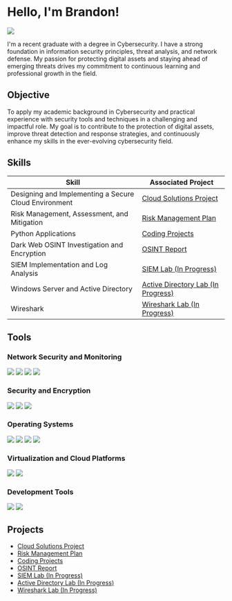 # Hello, I'm Brandon!
<a href="https://www.linkedin.com/in/brandon-luff-49075b240/"><img src="https://img.shields.io/badge/-LinkedIn-0072b1?&style=for-the-badge&logo=linkedin&logoColor=white" /></a>

I'm a recent graduate with a degree in Cybersecurity. I have a strong foundation in information security principles, threat analysis, and network defense. My passion for protecting digital assets and staying ahead of emerging threats drives my commitment to continuous learning and professional growth in the field.

## Objective

To apply my academic background in Cybersecurity and practical experience with security tools and techniques in a challenging and impactful role. My goal is to contribute to the protection of digital assets, improve threat detection and response strategies, and continuously enhance my skills in the ever-evolving cybersecurity field.

## Skills

| Skill                                                 | Associated Project         |
|-------------------------------------------------------|----------------------------|
| Designing and Implementing a Secure Cloud Environment | <a href="https://github.com/brandon-luff/Cloud-Solutions-Project">Cloud Solutions Project</a>|
| Risk Management, Assessment, and Mitigation           | <a href="https://github.com/brandon-luff/Risk-Management-Plan">Risk Management Plan</a>|
| Python Applications                                   | <a href="https://github.com/brandon-luff/Coding-Projects/blob/main/README.md">Coding Projects</a>|
| Dark Web OSINT Investigation and Encryption           | <a href="https://github.com/brandon-luff/OSINT-Report/blob/main/README.md">OSINT Report</a>|
| SIEM Implementation and Log Analysis                  | <a href="https://github.com/brandon-luff/SIEM-Lab/blob/main/README.md">SIEM Lab (In Progress)</a>|
| Windows Server and Active Directory                   | <a href="https://github.com/brandon-luff/Active-Directory-Lab/blob/main/README.md">Active Directory Lab (In Progress)</a>|
| Wireshark                                             | <a href="https://github.com/brandon-luff/Wireshark-Lab/blob/main/README.md">Wireshark Lab (In Progress)</a>|

## Tools

### Network Security and Monitoring
<div>
    <img src="https://img.shields.io/badge/-Wireshark-1679A7?&style=for-the-badge&logo=Wireshark&logoColor=white" />
    <img src="https://img.shields.io/badge/-Nmap-0078D7?&style=for-the-badge&logo=Nmap&logoColor=white" />
    <img src="https://img.shields.io/badge/-Snort-FF0000?&style=for-the-badge&logo=Snort&logoColor=white" />
    <img src="https://img.shields.io/badge/-Splunk-000000?&style=for-the-badge&logo=Splunk&logoColor=white" />
</div>

### Security and Encryption
<div>
    <img src="https://img.shields.io/badge/-PGP-008000?&style=for-the-badge&logo=PGP&logoColor=white" />
    <img src="https://img.shields.io/badge/-Active%20Directory-0082C9?&style=for-the-badge&logo=Microsoft&logoColor=white" />
    <img src="https://img.shields.io/badge/-Tor-7E4798?&style=for-the-badge&logo=Tor%20Project&logoColor=white" />
</div>

### Operating Systems
<div>
    <img src="https://img.shields.io/badge/-Windows-0078D6?&style=for-the-badge&logo=Windows&logoColor=white" />
    <img src="https://img.shields.io/badge/-Windows%20Server-0078D6?&style=for-the-badge&logo=Windows&logoColor=white" />
    <img src="https://img.shields.io/badge/-Linux-FCC624?&style=for-the-badge&logo=Linux&logoColor=black" />
    <img src="https://img.shields.io/badge/-Tails-56347D?&style=for-the-badge&logo=Tails&logoColor=white" />
</div>

### Virtualization and Cloud Platforms
<div>
    <img src="https://img.shields.io/badge/-AWS-FF9900?&style=for-the-badge&logo=Amazon%20AWS&logoColor=232F3E" />
    <img src="https://img.shields.io/badge/-VirtualBox-183A61?&style=for-the-badge&logo=VirtualBox&logoColor=white" />
</div>

### Development Tools
<div>
    <img src="https://img.shields.io/badge/-Visual%20Studio-5C2D91?&style=for-the-badge&logo=Visual%20Studio&logoColor=white" />
    <img src="https://img.shields.io/badge/-Python-3776AB?&style=for-the-badge&logo=Python&logoColor=white" />
</div>



## Projects
- <a href="https://github.com/brandon-luff/Cloud-Solutions-Project">Cloud Solutions Project</a>
- <a href="https://github.com/brandon-luff/Risk-Management-Plan">Risk Management Plan</a>
- <a href="https://github.com/brandon-luff/Coding-Projects/blob/main/README.md">Coding Projects</a>
- <a href="https://github.com/brandon-luff/OSINT-Report/blob/main/README.md">OSINT Report</a>
- <a href="https://github.com/brandon-luff/SIEM-Lab/blob/main/README.md">SIEM Lab (In Progress)</a>
- <a href="https://github.com/brandon-luff/Active-Directory-Lab/blob/main/README.md">Active Directory Lab (In Progress)</a>
- <a href="https://github.com/brandon-luff/Wireshark-Lab/blob/main/README.md">Wireshark Lab (In Progress)</a>
